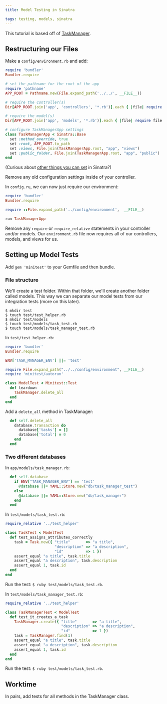 ```yaml
---
title: Model Testing in Sinatra

tags: testing, models, sinatra
---
```


This tutorial is based off of [TaskManager](https://github.com/JumpstartLab/curriculum/blob/a73c24c0f8ed3beec699590b9421e42d3dc648f7/source/projects/task_manager.markdown).

## Restructuring our Files

Make a `config/environment.rb` and add:

```ruby
require 'bundler'
Bundler.require

# set the pathname for the root of the app
require 'pathname'
APP_ROOT = Pathname.new(File.expand_path('../../', __FILE__))

# require the controller(s)
Dir[APP_ROOT.join('app', 'controllers', '*.rb')].each { |file| require file }

# require the model(s)
Dir[APP_ROOT.join('app', 'models', '*.rb')].each { |file| require file }

# configure TaskManagerApp settings
class TaskManagerApp < Sinatra::Base
  set :method_override, true
  set :root, APP_ROOT.to_path
  set :views, File.join(TaskManagerApp.root, "app", "views")
  set :public_folder, File.join(TaskManagerApp.root, "app", "public")
end
```

(Curious about [other things you can set](http://www.sinatrarb.com/intro.html#Available%20Settings) in Sinatra?)

Remove any old configuration settings inside of your controller.

In `config.ru`, we can now just require our environment:

```ruby
require 'bundler'
Bundler.require

require ::File.expand_path('../config/environment',  __FILE__)

run TaskManagerApp
```

Remove any `require` or `require_relative` statements in your controller and/or models. Our `environment.rb` file now requires all of our controllers, models, and views for us. 

## Setting up Model Tests

Add `gem 'minitest'` to your Gemfile and then bundle.

### File structure

We'll create a test folder. Within that folder, we'll create another folder called models. This way we can separate our model tests from our integration tests (more on this later). 

```
$ mkdir test
$ touch test/test_helper.rb
$ mkdir test/models
$ touch test/models/task_test.rb
$ touch test/models/task_manager_test.rb
```

In `test/test_helper.rb`:

```ruby
require 'bundler'
Bundler.require

ENV['TASK_MANAGER_ENV'] ||= 'test'

require File.expand_path("../../config/environment", __FILE__)
require 'minitest/autorun'

class ModelTest < Minitest::Test 
  def teardown
    TaskManager.delete_all
  end
end

```

Add a `delete_all` method in TaskManager:

```ruby
  def self.delete_all
    database.transaction do
      database['tasks'] = []
      database['total'] = 0
    end
  end
```

### Two different databases

In `app/models/task_manager.rb`:

```ruby
  def self.database
    if ENV["TASK_MANAGER_ENV"] == 'test'
      @database ||= YAML::Store.new("db/task_manager_test")
    else
      @database ||= YAML::Store.new("db/task_manager")
    end
  end
```

In `test/models/task_test.rb`:

```ruby
require_relative '../test_helper'

class TaskTest < ModelTest
  def test_assigns_attributes_correctly
    task = Task.new({ "title"       => "a title", 
                      "description" => "a description",
                      "id"          => 1 })
    assert_equal "a title", task.title
    assert_equal "a description", task.description
    assert_equal 1, task.id
  end
end
```

Run the test: `$ ruby test/models/task_test.rb`.

In `test/models/task_manager_test.rb`:

```ruby
require_relative '../test_helper'

class TaskManagerTest < ModelTest
  def test_it_creates_a_task
    TaskManager.create({ "title"       => "a title", 
                         "description" => "a description",
                         "id"          => 1 })
    task = TaskManager.find(1)
    assert_equal "a title", task.title
    assert_equal "a description", task.description
    assert_equal 1, task.id
  end
end
```

Run the test: `$ ruby test/models/task_test.rb`.

## Worktime

In pairs, add tests for all methods in the TaskManager class. 
